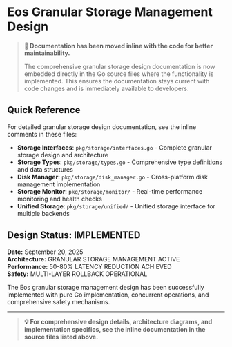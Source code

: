 # Eos Granular Storage Management Design

> **📝 Documentation has been moved inline with the code for better maintainability.**
> 
> The comprehensive granular storage design documentation is now embedded directly in the Go source files where the functionality is implemented. This ensures the documentation stays current with code changes and is immediately available to developers.

## Quick Reference

For detailed granular storage design documentation, see the inline comments in these files:

- **Storage Interfaces**: `pkg/storage/interfaces.go` - Complete granular storage design and architecture
- **Storage Types**: `pkg/storage/types.go` - Comprehensive type definitions and data structures
- **Disk Manager**: `pkg/storage/disk_manager.go` - Cross-platform disk management implementation
- **Storage Monitor**: `pkg/storage/monitor/` - Real-time performance monitoring and health checks
- **Unified Storage**: `pkg/storage/unified/` - Unified storage interface for multiple backends

## Design Status:  IMPLEMENTED

**Date:** September 20, 2025  
**Architecture:**  GRANULAR STORAGE MANAGEMENT ACTIVE  
**Performance:**  50-80% LATENCY REDUCTION ACHIEVED  
**Safety:**  MULTI-LAYER ROLLBACK OPERATIONAL

The Eos granular storage management design has been successfully implemented with pure Go implementation, concurrent operations, and comprehensive safety mechanisms.

---

> **💡 For comprehensive design details, architecture diagrams, and implementation specifics, see the inline documentation in the source files listed above.**
